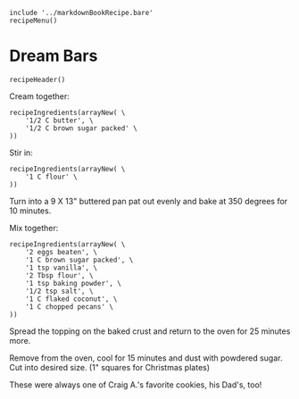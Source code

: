~~~ markdown-script
include '../markdownBookRecipe.bare'
recipeMenu()
~~~

# Dream Bars

~~~ markdown-script
recipeHeader()
~~~

Cream together:

~~~ markdown-script
recipeIngredients(arrayNew( \
    '1/2 C butter', \
    '1/2 C brown sugar packed' \
))
~~~

Stir in:

~~~ markdown-script
recipeIngredients(arrayNew( \
    '1 C flour' \
))
~~~

Turn into a 9 X 13" buttered pan pat out evenly and bake at 350 degrees for 10 minutes.

Mix together:

~~~ markdown-script
recipeIngredients(arrayNew( \
    '2 eggs beaten', \
    '1 C brown sugar packed', \
    '1 tsp vanilla', \
    '2 Tbsp flour', \
    '1 tsp baking powder', \
    '1/2 tsp salt', \
    '1 C flaked coconut', \
    '1 C chopped pecans' \
))
~~~

Spread the topping on the baked crust and return to the oven for 25 minutes more.

Remove from the oven, cool for 15 minutes and dust with powdered sugar. Cut into desired size. (1"
squares for Christmas plates)

These were always one of Craig A.'s favorite cookies, his Dad's, too!
